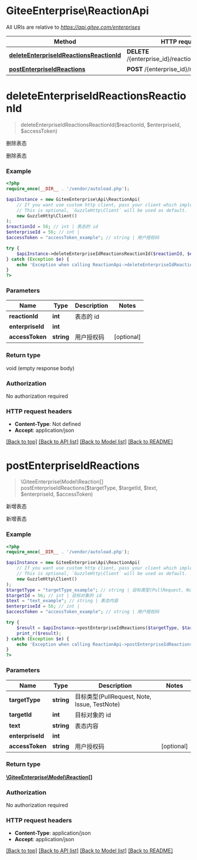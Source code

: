 # GiteeEnterprise\ReactionApi

All URIs are relative to *https://api.gitee.com/enterprises*

Method | HTTP request | Description
------------- | ------------- | -------------
[**deleteEnterpriseIdReactionsReactionId**](ReactionApi.md#deleteEnterpriseIdReactionsReactionId) | **DELETE** /{enterprise_id}/reactions/{reaction_id} | 删除表态
[**postEnterpriseIdReactions**](ReactionApi.md#postEnterpriseIdReactions) | **POST** /{enterprise_id}/reactions | 新增表态


# **deleteEnterpriseIdReactionsReactionId**
> deleteEnterpriseIdReactionsReactionId($reactionId, $enterpriseId, $accessToken)

删除表态

删除表态

### Example
```php
<?php
require_once(__DIR__ . '/vendor/autoload.php');

$apiInstance = new GiteeEnterprise\Api\ReactionApi(
    // If you want use custom http client, pass your client which implements `GuzzleHttp\ClientInterface`.
    // This is optional, `GuzzleHttp\Client` will be used as default.
    new GuzzleHttp\Client()
);
$reactionId = 56; // int | 表态的 id
$enterpriseId = 56; // int | 
$accessToken = "accessToken_example"; // string | 用户授权码

try {
    $apiInstance->deleteEnterpriseIdReactionsReactionId($reactionId, $enterpriseId, $accessToken);
} catch (Exception $e) {
    echo 'Exception when calling ReactionApi->deleteEnterpriseIdReactionsReactionId: ', $e->getMessage(), PHP_EOL;
}
?>
```

### Parameters

Name | Type | Description  | Notes
------------- | ------------- | ------------- | -------------
 **reactionId** | **int**| 表态的 id |
 **enterpriseId** | **int**|  |
 **accessToken** | **string**| 用户授权码 | [optional]

### Return type

void (empty response body)

### Authorization

No authorization required

### HTTP request headers

 - **Content-Type**: Not defined
 - **Accept**: application/json

[[Back to top]](#) [[Back to API list]](../../README.md#documentation-for-api-endpoints) [[Back to Model list]](../../README.md#documentation-for-models) [[Back to README]](../../README.md)

# **postEnterpriseIdReactions**
> \GiteeEnterprise\Model\Reaction[] postEnterpriseIdReactions($targetType, $targetId, $text, $enterpriseId, $accessToken)

新增表态

新增表态

### Example
```php
<?php
require_once(__DIR__ . '/vendor/autoload.php');

$apiInstance = new GiteeEnterprise\Api\ReactionApi(
    // If you want use custom http client, pass your client which implements `GuzzleHttp\ClientInterface`.
    // This is optional, `GuzzleHttp\Client` will be used as default.
    new GuzzleHttp\Client()
);
$targetType = "targetType_example"; // string | 目标类型(PullRequest, Note, Issue, TestNote)
$targetId = 56; // int | 目标对象的 id
$text = "text_example"; // string | 表态内容
$enterpriseId = 56; // int | 
$accessToken = "accessToken_example"; // string | 用户授权码

try {
    $result = $apiInstance->postEnterpriseIdReactions($targetType, $targetId, $text, $enterpriseId, $accessToken);
    print_r($result);
} catch (Exception $e) {
    echo 'Exception when calling ReactionApi->postEnterpriseIdReactions: ', $e->getMessage(), PHP_EOL;
}
?>
```

### Parameters

Name | Type | Description  | Notes
------------- | ------------- | ------------- | -------------
 **targetType** | **string**| 目标类型(PullRequest, Note, Issue, TestNote) |
 **targetId** | **int**| 目标对象的 id |
 **text** | **string**| 表态内容 |
 **enterpriseId** | **int**|  |
 **accessToken** | **string**| 用户授权码 | [optional]

### Return type

[**\GiteeEnterprise\Model\Reaction[]**](../Model/Reaction.md)

### Authorization

No authorization required

### HTTP request headers

 - **Content-Type**: application/json
 - **Accept**: application/json

[[Back to top]](#) [[Back to API list]](../../README.md#documentation-for-api-endpoints) [[Back to Model list]](../../README.md#documentation-for-models) [[Back to README]](../../README.md)

